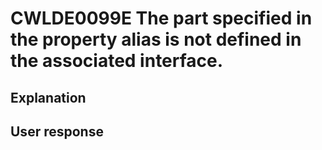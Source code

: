 # CWLDE0099E The part specified in the property alias is not defined in the associated interface.

## Explanation

## User response